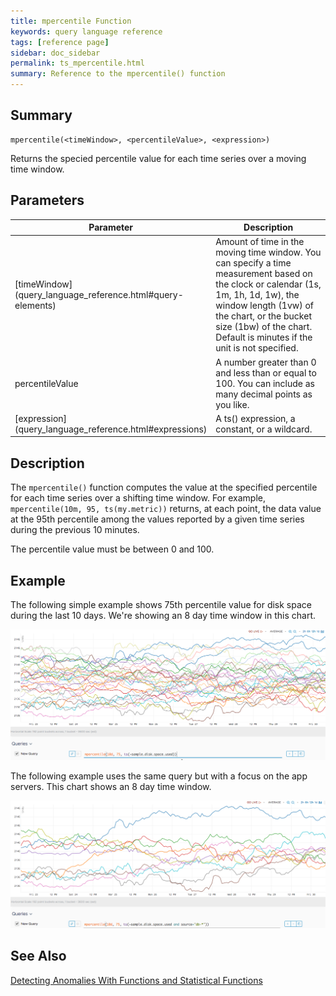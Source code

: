 ```yaml
---
title: mpercentile Function
keywords: query language reference
tags: [reference page]
sidebar: doc_sidebar
permalink: ts_mpercentile.html
summary: Reference to the mpercentile() function
---
```


## Summary

```
mpercentile(<timeWindow>, <percentileValue>, <expression>)
```

Returns the specied percentile value for each time series over a moving time window.

## Parameters

<table>
<tbody>
<thead>
<tr><th width="20%">Parameter</th><th width="80%">Description</th></tr>
</thead>
<tr>
<td markdown="span">[timeWindow](query_language_reference.html#query-elements)</td>
<td >Amount of time in the moving time window. You can specify a time measurement based on the clock or calendar (1s, 1m, 1h, 1d, 1w), the window length (1vw) of the chart, or the bucket size (1bw) of the chart. Default is minutes if the unit is not specified.</td></tr>
<tr>
<td>percentileValue</td>
<td>A number greater than 0 and less than or equal to 100. You can include as many decimal points as you like.</td></tr>
<tr>
<td markdown="span"> [expression](query_language_reference.html#expressions)</td>
<td>A ts() expression, a constant, or a wildcard.   </td>
</tr>
</tbody>
</table>

## Description

The `mpercentile()` function computes the value at the specified percentile for each time series over a shifting time window. For example, `mpercentile(10m, 95, ts(my.metric))` returns, at each point, the data value at the 95th percentile among the values reported by a given time series during the previous 10 minutes.

The percentile value must be between 0 and 100.

## Example

The following simple example shows 75th percentile value for disk space during the last 10 days. We're showing an 8 day time window in this chart.

![mpercentile simple](images/ts_mpercentile.png)

The following example uses the same query but with a focus on the app servers. This chart shows an 8 day time window.

![mpercentile grouped](images/ts_mpercentile_app.png)

## See Also

[Detecting Anomalies With Functions and Statistical Functions](query_language_statistical_functions_anomalies.html)
